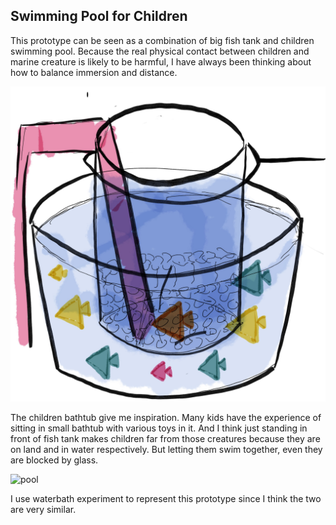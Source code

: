 ## Swimming Pool for Children

This prototype can be seen as a combination of big fish tank and children swimming pool. Because the real physical contact between children and marine creature is likely to be harmful, I have always been thinking about how to balance immersion and distance. 

![pool-sketch](pool_sketch.jpg)

The children bathtub give me inspiration. Many kids have the experience of sitting in small bathtub with various toys in it. And I think just standing in front of fish tank makes children far from those creatures because they are on land and in water respectively. But letting them swim together, even they are blocked by glass. 

![pool](pool.jpg)

I use waterbath experiment to represent this prototype since I think the two are very similar.

